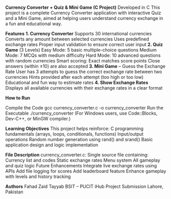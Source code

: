 **Currency Converter + Quiz & Mini Game (C Project)**
Developed in C
This project is a complete Currency Converter application with interactive Quiz and a Mini Game, aimed at helping users understand currency exchange in a fun and educational way.

**Features**
**1. Currency Converter**
Supports 30 international currencies
Converts any amount between selected currencies
Uses predefined exchange rates
Proper input validation to ensure correct user input
**2. Quiz Game** (3 Levels)
Easy Mode: 5 basic multiple-choice questions
Medium Mode: 7 MCQs with medium difficulty
Hard Mode: 10 advanced questions with random currencies
Smart scoring:
Exact matches score points
Close answers (within ±10) are also accepted
**3. Mini Game** – Guess the Exchange Rate
User has 3 attempts to guess the correct exchange rate between two currencies
Hints provided after each attempt (too high or too low)
Educational and fun way to estimate rates
**4. Show Exchange Rates**
Displays all available currencies with their exchange rates in a clear format

**How to Run**

Compile the Code
gcc currency_converter.c -o currency_converter
Run the Executable
./currency_converter
(For Windows users, use Code::Blocks, Dev-C++, or MinGW compiler.)

**Learning Objectives**
This project helps reinforce:
C programming fundamentals (arrays, loops, conditionals, functions)
Input/output operations
Random number generation using rand() and srand()
Basic application design and logic implementation

**File Description**
currency_converter.c:
Single source file containing:
Currency list and codes
Static exchange rates
Menu system
All gameplay and quiz logic
Future Enhancements
Integrate live exchange rates using APIs
Add file logging for scores
Add leaderboard feature
Enhance gameplay with levels and history tracking

**Authors**
Fahad
Zaid
Tayyab
BSIT – PUCIT
iHub Project Submission
Lahore, Pakistan
